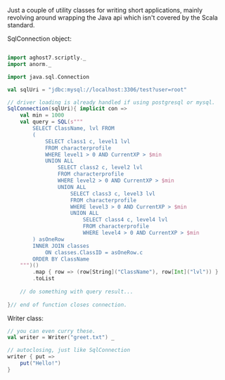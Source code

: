 Just a couple of utility classes for writing short applications, mainly revolving 
around wrapping the Java api which isn't covered by the Scala standard.

SqlConnection object:
```scala

import aghost7.scriptly._
import anorm._

import java.sql.Connection

val sqlUri = "jdbc:mysql://localhost:3306/test?user=root"

// driver loading is already handled if using postgresql or mysql.
SqlConnection(sqlUri){ implicit con =>
	val min = 1000
	val query = SQL(s"""
		SELECT ClassName, lvl FROM
		(
			SELECT class1 c, level1 lvl 
			FROM characterprofile
			WHERE level1 > 0 AND CurrentXP > $min
			UNION ALL
				SELECT class2 c, level2 lvl 
				FROM characterprofile
				WHERE level2 > 0 AND CurrentXP > $min
				UNION ALL
					SELECT class3 c, level3 lvl 
					FROM characterprofile
					WHERE level3 > 0 AND CurrentXP > $min
					UNION ALL
						SELECT class4 c, level4 lvl
						FROM characterprofile
						WHERE level4 > 0 AND CurrentXP > $min
		) asOneRow
		INNER JOIN classes 
			ON classes.ClassID = asOneRow.c
		ORDER BY ClassName
	""")()
		.map { row => (row[String]("ClassName"), row[Int]("lvl")) }
		.toList
	
	// do something with query result...
	
}// end of function closes connection.

```

Writer class:
```scala
// you can even curry these.
val writer = Writer("greet.txt") _

// autoclosing, just like SqlConnection
writer { put =>
	put("Hello!")
}
```